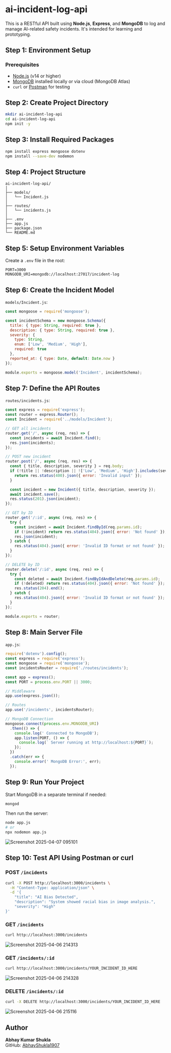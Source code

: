 # ai-incident-log-api

This is a RESTful API built using **Node.js**, **Express**, and **MongoDB** to log and manage AI-related safety incidents. It's intended for learning and prototyping.


## Step 1: Environment Setup

### Prerequisites

- [Node.js](https://nodejs.org/) (v14 or higher)
- [MongoDB](https://www.mongodb.com/try/download/community) installed locally or via cloud (MongoDB Atlas)
- `curl` or [Postman](https://www.postman.com/) for testing


## Step 2: Create Project Directory

```bash
mkdir ai-incident-log-api
cd ai-incident-log-api
npm init -y
```

## Step 3: Install Required Packages

```bash
npm install express mongoose dotenv
npm install --save-dev nodemon
```

## Step 4: Project Structure

```
ai-incident-log-api/
│
├── models/
│   └── Incident.js
│
├── routes/
│   └── incidents.js
│
├── .env
├── app.js
├── package.json
└── README.md
```

## Step 5: Setup Environment Variables

Create a `.env` file in the root:

```env
PORT=3000
MONGODB_URI=mongodb://localhost:27017/incident-log
```

## Step 6: Create the Incident Model

 `models/Incident.js`:

```js
const mongoose = require('mongoose');

const incidentSchema = new mongoose.Schema({
  title: { type: String, required: true },
  description: { type: String, required: true },
  severity: {
    type: String,
    enum: ['Low', 'Medium', 'High'],
    required: true
  },
  reported_at: { type: Date, default: Date.now }
});

module.exports = mongoose.model('Incident', incidentSchema);
```

## Step 7: Define the API Routes

 `routes/incidents.js`:

```js
const express = require('express');
const router = express.Router();
const Incident = require('../models/Incident');

// GET all incidents
router.get('/', async (req, res) => {
  const incidents = await Incident.find();
  res.json(incidents);
});

// POST new incident
router.post('/', async (req, res) => {
  const { title, description, severity } = req.body;
  if (!title || !description || !['Low', 'Medium', 'High'].includes(severity)) {
    return res.status(400).json({ error: 'Invalid input' });
  }

  const incident = new Incident({ title, description, severity });
  await incident.save();
  res.status(201).json(incident);
});

// GET by ID
router.get('/:id', async (req, res) => {
  try {
    const incident = await Incident.findById(req.params.id);
    if (!incident) return res.status(404).json({ error: 'Not found' });
    res.json(incident);
  } catch {
    res.status(404).json({ error: 'Invalid ID format or not found' });
  }
});

// DELETE by ID
router.delete('/:id', async (req, res) => {
  try {
    const deleted = await Incident.findByIdAndDelete(req.params.id);
    if (!deleted) return res.status(404).json({ error: 'Not found' });
    res.status(204).end();
  } catch {
    res.status(404).json({ error: 'Invalid ID format or not found' });
  }
});

module.exports = router;
```

## Step 8: Main Server File

 `app.js`:

```js
require('dotenv').config();
const express = require('express');
const mongoose = require('mongoose');
const incidentsRouter = require('./routes/incidents');

const app = express();
const PORT = process.env.PORT || 3000;

// Middleware
app.use(express.json());

// Routes
app.use('/incidents', incidentsRouter);

// MongoDB Connection
mongoose.connect(process.env.MONGODB_URI)
  .then(() => {
    console.log(' Connected to MongoDB');
    app.listen(PORT, () => {
      console.log(` Server running at http://localhost:${PORT}`);
    });
  })
  .catch(err => {
    console.error(' MongoDB Error:', err);
  });
```


## Step 9: Run Your Project

Start MongoDB in a separate terminal if needed:

```bash
mongod
```

Then run the server:

```bash
node app.js
# or
npx nodemon app.js
```
![Screenshot 2025-04-07 095101](https://github.com/user-attachments/assets/4ef7150e-ef21-4c3d-83c6-311537a91277)


## Step 10: Test API Using Postman or curl

### POST `/incidents`

```bash
curl -X POST http://localhost:3000/incidents \
  -H "Content-Type: application/json" \
  -d '{
    "title": "AI Bias Detected",
    "description": "System showed racial bias in image analysis.",
    "severity": "High"
}'
```

### GET `/incidents`

```bash
curl http://localhost:3000/incidents
```
![Screenshot 2025-04-06 214313](https://github.com/user-attachments/assets/2b7e53d5-441e-4c02-b895-c11554ee7ae8)


### GET `/incidents/:id`

```bash
curl http://localhost:3000/incidents/YOUR_INCIDENT_ID_HERE
```
![Screenshot 2025-04-06 214328](https://github.com/user-attachments/assets/04d5473f-abcb-4111-95ef-f83013327565)


### DELETE `/incidents/:id`

```bash
curl -X DELETE http://localhost:3000/incidents/YOUR_INCIDENT_ID_HERE
```
![Screenshot 2025-04-06 215116](https://github.com/user-attachments/assets/4c6bc204-2113-44cb-b9c2-1f855f8e6225)


## Author

**Abhay Kumar Shukla**  
GitHub: [AbhayShukla1907](https://github.com/AbhayShukla1907)
